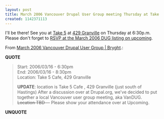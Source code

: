 ```yaml
---
layout: post
title: March 2006 Vancouver Drupal User Group meeting Thursday at Take 5
created: 1142371113
---
```

<p>I'll be there! See you at <a href="http://www.take5cafe.com/index.html">Take 5</a> at <a href="http://maps.google.ca/maps?f=q&amp;hl=en&amp;q=429+granville+vancouver+bc+canada&amp;ll=49.286955,-123.114166&amp;spn=0.023066,0.092525">429 Granville</a> on Thursday at 6:30p.m. Please don't forget to <a href="http://upcoming.org/event/62053/">RSVP at the March 2006 DUG listing on upcoming</a>.</p> <p>From <a href="http://bryght.com/events/march-2006-vancouver-drupal-user-group">March 2006 Vancouver Drupal User Group | Bryght</a>.:</p> <p><strong>QUOTE</strong></p><blockquote>Start: 2006/03/16 - 6:30pm<br /> End: 2006/03/16 - 8:30pm<br /> Location: Take 5 Cafe, 429 Granville<br />  <p><strong>UPDATE</strong>: location is Take 5 Cafe , 429 Granville (just south of Hastings) After a discussion over at Drupal.org, we've decided to put together a local Vancouver user group meeting, aka VanDUG. <strike>Location TBD --</strike> Please show your attendance over at Upcoming.</p></blockquote><p><strong>UNQUOTE</strong></p>  
